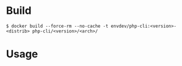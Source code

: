# Build
```
$ docker build --force-rm --no-cache -t envdev/php-cli:<version>-<distrib> php-cli/<version>/<arch>/
```

# Usage
